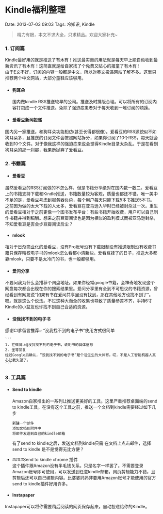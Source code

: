 # Kindle福利整理
Date: 2013-07-03 09:03
Tags: 冷知识, Kindle

>精力有限，本文不求大全，只求精品。欢迎大家补充~

### 1. 订阅篇
Kindle最好用的就是推送了有木有！推送最实惠的用法就是每天早上能自动收到最新资讯了有木有！这简直就是给自家找了个免费又贴心的报童了有木有！   
由于E文不好，订阅的内容一般都是中文，所以对英文投递网站了解不多。这里只推荐两个中文网站，大部分童鞋应该够用。   

* #### 狗耳朵  
	国内做kindle RSS推送较早的公司。推送及时排版合理。可以将所有的订阅内容打包成一个文件推送。免除了强迫症患者对于每天收到一堆订阅的烦躁。   
	
* #### 爱看豆新闻投递  
国内另一家推送，和狗耳朵功能相仿(甚至长得都很像)。爱看豆的RSS源貌似不如狗耳朵多，且推送的订阅文件会按照网站拆分，如果你订阅了10个RSS，每天就会收到10个文件。对于像我这样的强迫症来说会觉得Kindle目录太杂乱。于是在看到狗耳朵的那一刹那，我果断抛弃了爱看豆。

### 2. 书籍篇
* #### 爱看豆  
虽然爱看豆的RSS订阅做的不怎么样，但是书籍分享绝对在国内数一数二。爱看豆上的书籍支持下载和Kindle推送，书籍数量较为客观，质量也都还不错。唯一美中不足的是，爱看豆考虑到服务器负荷，每个用户每天只能下载5本书推送5本书。   
之前因为做的太大下载的人太多，爱看豆在亚马逊入华时已经被封杀过一次。重生的爱看豆相对于之前更像一个图书发布平台：有些书籍开始收费，用户可以自己制作书籍并得到稿酬。想来之前豆瓣阅读也是因为相似的盈利模式而被亚马逊封杀，不知爱看豆是否会步豆瓣阅读后尘？  
* #### mlook
相对于日渐商业化的爱看豆，没有Pro账号没有下载限制没有推送限制没有收费书籍只保存精校电子书的mlook怎么看都小清新些。爱看豆挂了的日子，推送大多都靠mlook，只要不是太冷门的书，也一般都够用。   
* #### 爱问分享
不要问我为什么会推荐个网盘地址。如果你经常google书籍，会神奇地发现这个网盘每次都会出现在你的搜索结果里。爱问分享里有全到不可思议的书籍资源，曾经看到有网友说“如果有书在爱问共享里没有找到，那在其他地方也找不到了”。嗯。就是这么个说法。不过这种大而全的收集也导致了质量参差不齐，手持6寸Kindle的小盆友也许找不到自己合适的资源。
* #### 没我找不到的电子书
感谢CI爹留言推荐~ “没我找不到的电子书”使用方式很简单

	```
	1. 在微博上@没我找不到的电子书，说明书的具体信息
	2. 坐等回复
	经过Google后确认，“没我找不到的电子书”是个活生生的大帅哥。哎，不是人工智能机器人真心让我失望了。
	```

### 3. 工具篇
* #### Send to kindle

	Amazon自家推出的一系列让推送更美好的工具。这里严重推荐桌面端的send to kindle工具。在没有这个工具之前，推送一个文档到kindle需要经过如下几步   
	
	```
	新建一个邮件
	添加文档到附件中
	将邮件发送到自己的kindle邮箱
	```
	有了send to kindle之后，发送文档到kindle只需
	在文档上点击邮件，选择send to kindle
	是不是觉得无比方便？   
* ####Send to kindle chrome 插件   
这个插件跟Amazon没有半毛钱关系。只是名字一样罢了。不需要登录Amazon账号即可使用，可以发送到任意kindle邮箱，网页剪辑能力不错，且剪辑后还可以自己编辑内容。比婆婆妈妈非要用Amazon账号才能使用的官方send to kindle插件好用许多。  
* #### Instapaper  
Instapaper可以将你需要稍后阅读的网页保存起来，自动投递给你的Kindle。